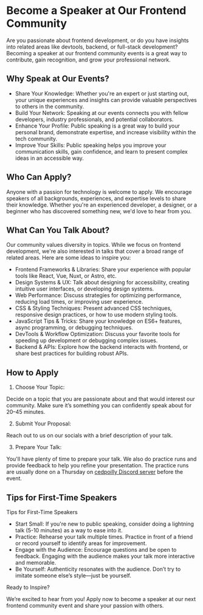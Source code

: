 # Become a Speaker at Our Frontend Community

Are you passionate about frontend development, or do you have insights into related areas like 
devtools, backend, or full-stack development? Becoming a speaker at our frontend community 
events is a great way to contribute, gain recognition, and grow your professional network.

## Why Speak at Our Events?

* Share Your Knowledge: Whether you're an expert or just starting out, your unique experiences and insights can provide valuable perspectives to others in the community.
* Build Your Network: Speaking at our events connects you with fellow developers, industry professionals, and potential collaborators.
* Enhance Your Profile: Public speaking is a great way to build your personal brand, demonstrate expertise, and increase visibility within the tech community.
* Improve Your Skills: Public speaking helps you improve your communication skills, gain confidence, and learn to present complex ideas in an accessible way.

## Who Can Apply?

Anyone with a passion for technology is welcome to apply. We encourage speakers of all 
backgrounds, experiences, and expertise levels to share their knowledge. Whether you're an 
experienced developer, a designer, or a beginner who has discovered something new, 
we'd love to hear from you.

## What Can You Talk About?

Our community values diversity in topics. While we focus on frontend development, we're also interested in talks that cover a broad range of related areas. Here are some ideas to inspire you:

* Frontend Frameworks & Libraries: Share your experience with popular tools like React, Vue, Nuxt, or Astro, etc.
* Design Systems & UX: Talk about designing for accessibility, creating intuitive user interfaces, or developing design systems.
* Web Performance: Discuss strategies for optimizing performance, reducing load times, or improving user experience.
* CSS & Styling Techniques: Present advanced CSS techniques, responsive design practices, or how to use modern styling tools.
* JavaScript Tips & Tricks: Share your knowledge on ES6+ features, async programming, or debugging techniques.
* DevTools & Workflow Optimization: Discuss your favorite tools for speeding up development or debugging complex issues.
* Backend & APIs: Explore how the backend interacts with frontend, or share best practices for building robust APIs.

## How to Apply

1. Choose Your Topic: 

Decide on a topic that you are passionate about and that would interest our community. 
Make sure it’s something you can confidently speak about for 20–45 minutes.

2. Submit Your Proposal:

Reach out to us on our socials with a brief description of your talk.

3. Prepare Your Talk:

You'll have plenty of time to prepare your talk. We also do practice runs and provide feedback to help you refine your presentation.
The practice runs are usually done on a Thursday on [cedpoilly Discord server](https://discord.gg/M2VRY39A) before the event.

## Tips for First-Time Speakers

Tips for First-Time Speakers

* Start Small: If you're new to public speaking, consider doing a lightning talk (5-10 minutes) as a way to ease into it.
* Practice: Rehearse your talk multiple times. Practice in front of a friend or record yourself to identify areas for improvement.
* Engage with the Audience: Encourage questions and be open to feedback. Engaging with the audience makes your talk more interactive and memorable.
* Be Yourself: Authenticity resonates with the audience. Don’t try to imitate someone else’s style—just be yourself.

Ready to Inspire?

We’re excited to hear from you! Apply now to become a speaker at our next frontend community event and share your passion with others.
